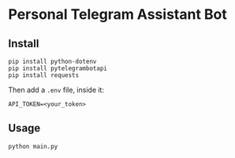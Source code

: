 # Personal Telegram Assistant Bot
## Install
    pip install python-dotenv
    pip install pytelegrambotapi
    pip install requests

Then add a `.env` file, inside it:

    API_TOKEN=<your_token>

## Usage
    python main.py